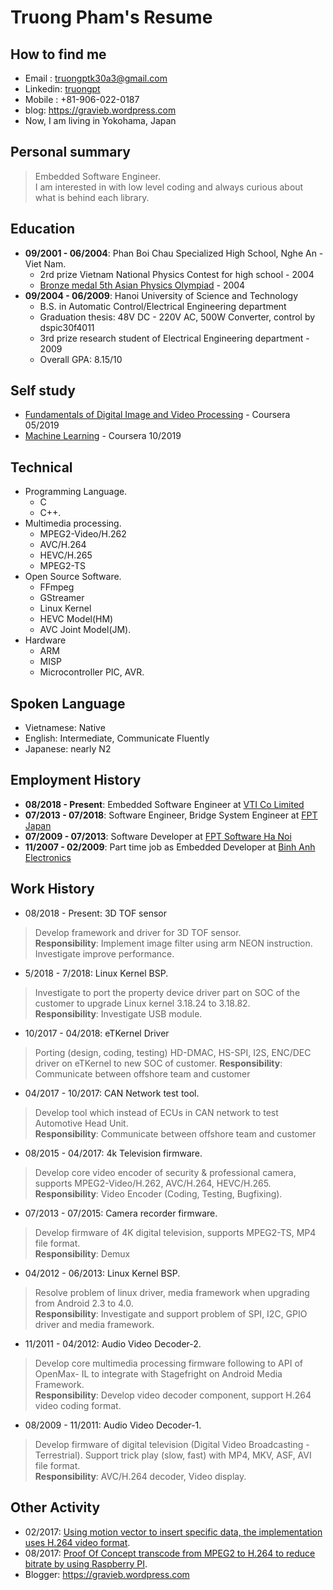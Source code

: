 # Truong Pham's Resume
## How to find me
- Email : truongptk30a3@gmail.com  
- Linkedin: [truongpt](https://www.linkedin.com/in/truongpt)
- Mobile : +81-906-022-0187  
- blog: https://gravieb.wordpress.com
- Now, I am living in Yokohama, Japan

## Personal summary
> Embedded Software Engineer.\
> I am interested in with low level coding and always curious about what is behind each library.

## Education
- **09/2001 - 06/2004**: Phan Boi Chau Specialized High School, Nghe An - Viet Nam.
  - 2rd prize Vietnam National Physics Contest for high school - 2004
  - [Bronze medal 5th Asian Physics Olympiad](https://vi.wikipedia.org/wiki/Vi%E1%BB%87t_Nam_t%E1%BA%A1i_Olympic_V%E1%BA%ADt_l%C3%BD_ch%C3%A2u_%C3%81) - 2004
- **09/2004 - 06/2009**: Hanoi University of Science and Technology
  - B.S. in Automatic Control/Electrical Engineering department
  - Graduation thesis: 48V DC - 220V AC, 500W Converter, control by dspic30f4011
  - 3rd prize research student of Electrical Engineering department - 2009
  - Overall GPA: 8.15/10  

## Self study
- [Fundamentals of Digital Image and Video Processing](https://github.com/truongpt/resume/blob/master/cerfiticate/Fundamentals_of_Digital_Image_and_Video.pdf) - Coursera 05/2019
- [Machine Learning](https://github.com/truongpt/resume/blob/master/cerfiticate/Machine_learning.pdf) - Coursera 10/2019  

## Technical
- Programming Language.
  - C
  - C++.
- Multimedia processing.
  - MPEG2-Video/H.262
  - AVC/H.264
  - HEVC/H.265
  - MPEG2-TS
- Open Source Software. 
  - FFmpeg
  - GStreamer
  - Linux Kernel
  - HEVC Model(HM)
  - AVC Joint Model(JM).
- Hardware
  - ARM
  - MISP
  - Microcontroller PIC, AVR.

## Spoken Language
- Vietnamese: Native
- English: Intermediate, Communicate Fluently
- Japanese: nearly N2

## Employment History
- **08/2018 - Present**: Embedded Software Engineer at [VTI Co Limited](http://vti.com.vn)
- **07/2013 - 07/2018**: Software Engineer, Bridge System Engineer at [FPT Japan](https://www.fpt-software.jp/fpt-japan)
- **07/2009 - 07/2013**: Software Developer at [FPT Software Ha Noi](https://www.fpt-software.com/)
- **11/2007 - 02/2009**: Part time job as Embedded Developer at [Binh Anh Electronics](http://binhanh.vn)

## Work History
- 08/2018 - Present: 3D TOF sensor
> Develop framework and driver for 3D TOF sensor.\
> **Responsibility**: Implement image filter using arm NEON instruction. Investigate improve performance.
  
- 5/2018 - 7/2018: Linux Kernel BSP.
> Investigate to port the property device driver part on SOC of the customer to upgrade Linux kernel 3.18.24 to 3.18.82.\
> **Responsibility**: Investigate USB module.

- 10/2017 - 04/2018: eTKernel Driver
> Porting (design, coding, testing) HD-DMAC, HS-SPI, I2S, ENC/DEC driver on eTKernel to new SOC of customer.
> **Responsibility**: Communicate between offshore team and customer

- 04/2017 - 10/2017: CAN Network test tool.
> Develop tool which instead of ECUs in CAN network to test Automotive Head Unit.\
> **Responsibility**: Communicate between offshore team and customer

- 08/2015 - 04/2017: 4k Television firmware.
> Develop core video encoder of security & professional camera, supports MPEG2-Video/H.262, AVC/H.264, HEVC/H.265.\
> **Responsibility**: Video Encoder (Coding, Testing, Bugfixing).

- 07/2013 - 07/2015: Camera recorder firmware.
> Develop firmware of 4K digital television, supports MPEG2-TS, MP4 file format.\
> **Responsibility**: Demux

- 04/2012 - 06/2013: Linux Kernel BSP.
> Resolve problem of linux driver, media framework when upgrading
from Android 2.3 to 4.0.\
> **Responsibility**: Investigate and support problem of SPI, I2C, GPIO driver and media framework.

- 11/2011 - 04/2012: Audio Video Decoder-2.
> Develop core multimedia processing firmware following to API of OpenMax-
IL to integrate with Stagefright on Android Media Framework.  
> **Responsibility**: Develop video decoder component, support H.264 video coding format.

- 08/2009 - 11/2011: Audio Video Decoder-1.
> Develop firmware of digital television (Digital Video Broadcasting - Terrestrial).
Support trick play (slow, fast) with MP4, MKV, ASF, AVI file format.\
> **Responsibility**: AVC/H.264 decoder, Video display.

## Other Activity
- 02/2017: [Using motion vector to insert specific data, the implementation uses H.264 video format](https://github.com/truongpt/video_watermarking).
- 08/2017: [Proof Of Concept transcode from MPEG2 to H.264 to reduce bitrate by using Raspberry PI](https://github.com/truongpt/omxtranscoder).
- Blogger: https://gravieb.wordpress.com
